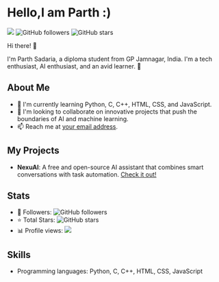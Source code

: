**Hello,I am Parth :)**
=====================

![](https://komarev.com/ghpvc/?username=Parthsadaria&style=for-the-badge)
![GitHub followers](https://img.shields.io/github/followers/Parthsadaria?style=for-the-badge)
![GitHub stars](https://img.shields.io/github/stars/Parthsadaria?style=for-the-badge)

Hi there! 👋

I'm Parth Sadaria, a diploma student from GP Jamnagar, India. I'm a tech enthusiast, AI enthusiast, and an avid learner. 🤖

**About Me**
-------------

* 🔭 I'm currently learning Python, C, C++, HTML, CSS, and JavaScript.
* 🤝 I'm looking to collaborate on innovative projects that push the boundaries of AI and machine learning.
* 📫 Reach me at [your email address](mailto:your_email_address).

**My Projects**
--------------

* **NexuAI**: A free and open-source AI assistant that combines smart conversations with task automation. [Check it out!](https://github.com/Parthsadaria/Nexu)

**Stats**
-------

* 👥 Followers: ![GitHub followers](https://img.shields.io/github/followers/Parthsadaria?style=for-the-badge)
* ⭐️ Total Stars: ![GitHub stars](https://img.shields.io/github/stars/Parthsadaria?style=for-the-badge)
* 📊 Profile views: ![](https://komarev.com/ghpvc/?username=Parthsadaria&style=for-the-badge)

**Skills**
----------

* Programming languages: Python, C, C++, HTML, CSS, JavaScript
